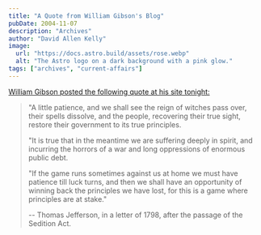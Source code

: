 ```yaml
---
title: "A Quote from William Gibson's Blog"
pubDate: 2004-11-07
description: "Archives"
author: "David Allen Kelly"
image:
  url: "https://docs.astro.build/assets/rose.webp"
  alt: "The Astro logo on a dark background with a pink glow."
tags: ["archives", "current-affairs"]
---
```


[William Gibson posted the following quote at his site tonight:](http://www.williamgibsonbooks.com/blog/2004_11_01_archive.asp#109980890559073456)

> "A little patience, and we shall see the reign of witches pass over, their spells dissolve, and the people, recovering their true sight, restore their government to its true principles.
>
> "It is true that in the meantime we are suffering deeply in spirit, and incurring the horrors of a war and long oppressions of enormous public debt.
>
> "If the game runs sometimes against us at home we must have patience till luck turns, and then we shall have an opportunity of winning back the principles we have lost, for this is a game where principles are at stake."
>
> \-- Thomas Jefferson, in a letter of 1798, after the passage of the Sedition Act.
